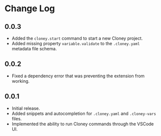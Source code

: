 # Change Log

## 0.0.3

- Added the `cloney.start` command to start a new Cloney project.
- Added missing property `variable.validate` to the `.cloney.yaml` metadata file schema.

## 0.0.2

- Fixed a dependency error that was preventing the extension from working.

## 0.0.1

- Initial release.
- Added snippets and autocompletion for `.cloney.yaml` and `.cloney-vars` files.
- Implemented the ability to run Cloney commands through the VSCode UI.

